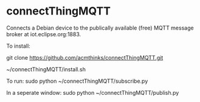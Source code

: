 # connectThingMQTT
Connects a Debian device to the publically available (free) MQTT message broker at iot.eclipse.org:1883.

To install:

git clone https://github.com/acmthinks/connectThingMQTT.git

~/connectThingMQTT/install.sh


To run:
sudo python ~/connectThingMQTT/subscribe.py

In a seperate window: 
sudo python ~/connectThingMQTT/publish.py
